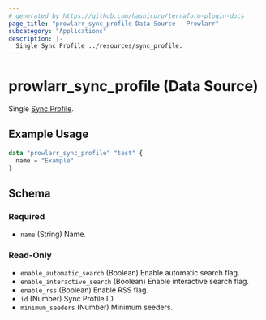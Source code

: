```yaml
---
# generated by https://github.com/hashicorp/terraform-plugin-docs
page_title: "prowlarr_sync_profile Data Source - Prowlarr"
subcategory: "Applications"
description: |-
  Single Sync Profile ../resources/sync_profile.
---
```


# prowlarr_sync_profile (Data Source)

<!-- subcategory:Applications -->
Single [Sync Profile](../resources/sync_profile).

## Example Usage

```terraform
data "prowlarr_sync_profile" "test" {
  name = "Example"
}
```

<!-- schema generated by tfplugindocs -->
## Schema

### Required

- `name` (String) Name.

### Read-Only

- `enable_automatic_search` (Boolean) Enable automatic search flag.
- `enable_interactive_search` (Boolean) Enable interactive search flag.
- `enable_rss` (Boolean) Enable RSS flag.
- `id` (Number) Sync Profile ID.
- `minimum_seeders` (Number) Minimum seeders.
